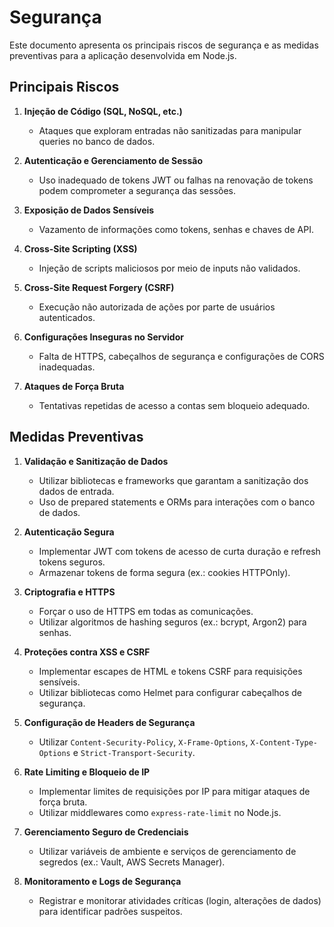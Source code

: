 # Segurança

Este documento apresenta os principais riscos de segurança e as medidas preventivas para a aplicação desenvolvida em Node.js.

## Principais Riscos

1. **Injeção de Código (SQL, NoSQL, etc.)**  
   - Ataques que exploram entradas não sanitizadas para manipular queries no banco de dados.

2. **Autenticação e Gerenciamento de Sessão**  
   - Uso inadequado de tokens JWT ou falhas na renovação de tokens podem comprometer a segurança das sessões.

3. **Exposição de Dados Sensíveis**  
   - Vazamento de informações como tokens, senhas e chaves de API.

4. **Cross-Site Scripting (XSS)**  
   - Injeção de scripts maliciosos por meio de inputs não validados.

5. **Cross-Site Request Forgery (CSRF)**  
   - Execução não autorizada de ações por parte de usuários autenticados.

6. **Configurações Inseguras no Servidor**  
   - Falta de HTTPS, cabeçalhos de segurança e configurações de CORS inadequadas.

7. **Ataques de Força Bruta**  
   - Tentativas repetidas de acesso a contas sem bloqueio adequado.

## Medidas Preventivas

1. **Validação e Sanitização de Dados**
   - Utilizar bibliotecas e frameworks que garantam a sanitização dos dados de entrada.
   - Uso de prepared statements e ORMs para interações com o banco de dados.

2. **Autenticação Segura**
   - Implementar JWT com tokens de acesso de curta duração e refresh tokens seguros.
   - Armazenar tokens de forma segura (ex.: cookies HTTPOnly).

3. **Criptografia e HTTPS**
   - Forçar o uso de HTTPS em todas as comunicações.
   - Utilizar algoritmos de hashing seguros (ex.: bcrypt, Argon2) para senhas.

4. **Proteções contra XSS e CSRF**
   - Implementar escapes de HTML e tokens CSRF para requisições sensíveis.
   - Utilizar bibliotecas como Helmet para configurar cabeçalhos de segurança.

5. **Configuração de Headers de Segurança**
   - Utilizar `Content-Security-Policy`, `X-Frame-Options`, `X-Content-Type-Options` e `Strict-Transport-Security`.

6. **Rate Limiting e Bloqueio de IP**
   - Implementar limites de requisições por IP para mitigar ataques de força bruta.
   - Utilizar middlewares como `express-rate-limit` no Node.js.

7. **Gerenciamento Seguro de Credenciais**
   - Utilizar variáveis de ambiente e serviços de gerenciamento de segredos (ex.: Vault, AWS Secrets Manager).

8. **Monitoramento e Logs de Segurança**
   - Registrar e monitorar atividades críticas (login, alterações de dados) para identificar padrões suspeitos.
